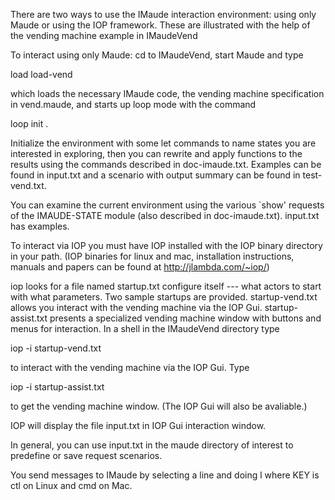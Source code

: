 There are two ways to use the IMaude interaction environment: using only Maude
or using the IOP framework. These are illustrated with the help of the vending
machine example in IMaudeVend

To interact using only Maude: cd to IMaudeVend, start Maude and type

  load load-vend

which loads the necessary IMaude code, the vending machine specification
in vend.maude, and starts up loop mode with the command

  loop init .

Initialize the environment with some let commands to name states you are
interested in exploring, then you can rewrite and apply functions to the
results using the commands  described in doc-imaude.txt.
Examples can be found in input.txt 
and a scenario with output summary can be found in test-vend.txt.  

You can examine the current environment using the various `show' requests
of the IMAUDE-STATE module (also described in doc-imaude.txt).
input.txt has examples.

To interact via IOP you must have IOP installed with the IOP binary directory
in your path.  (IOP binaries for linux and mac, installation instructions,
manuals and papers can be found at http://jlambda.com/~iop/)

iop looks for a file named startup.txt configure itself ---
what actors to start with what parameters.
Two sample startups are provided.  startup-vend.txt allows you
interact with the vending machine via the IOP Gui.  startup-assist.txt
presents a specialized vending machine window with buttons and
menus for interaction.  In a shell in the IMaudeVend directory type

  iop -i startup-vend.txt

to interact with the vending machine via the IOP Gui.  Type

  iop -i startup-assist.txt

to get the vending machine window.  (The IOP Gui will also be avaliable.)

IOP will display the file input.txt in IOP Gui interaction window.  

In general, you can  use input.txt in the maude directory of
interest to predefine or save request scenarios. 

You send messages to IMaude by selecting a line and doing <KEY>l  where
KEY is ctl on Linux and cmd on Mac.

